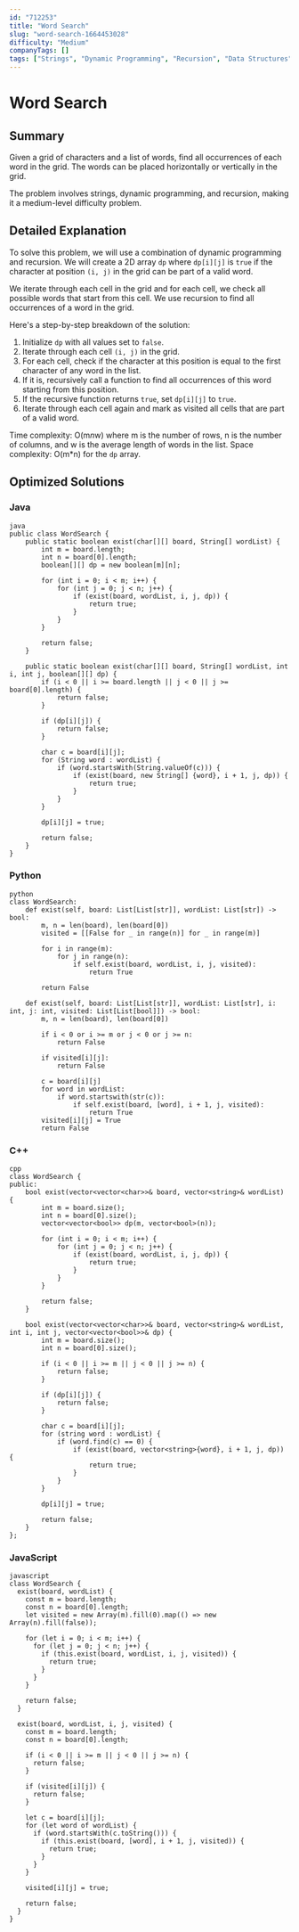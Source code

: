 ```yaml
---
id: "712253"
title: "Word Search"
slug: "word-search-1664453028"
difficulty: "Medium"
companyTags: []
tags: ["Strings", "Dynamic Programming", "Recursion", "Data Structures", "Algorithms"]
---
```


# Word Search

## Summary

Given a grid of characters and a list of words, find all occurrences of each word in the grid. The words can be placed horizontally or vertically in the grid.

The problem involves strings, dynamic programming, and recursion, making it a medium-level difficulty problem.

## Detailed Explanation

To solve this problem, we will use a combination of dynamic programming and recursion. We will create a 2D array `dp` where `dp[i][j]` is `true` if the character at position `(i, j)` in the grid can be part of a valid word.

We iterate through each cell in the grid and for each cell, we check all possible words that start from this cell. We use recursion to find all occurrences of a word in the grid.

Here's a step-by-step breakdown of the solution:

1. Initialize `dp` with all values set to `false`.
2. Iterate through each cell `(i, j)` in the grid.
3. For each cell, check if the character at this position is equal to the first character of any word in the list.
4. If it is, recursively call a function to find all occurrences of this word starting from this position.
5. If the recursive function returns `true`, set `dp[i][j]` to `true`.
6. Iterate through each cell again and mark as visited all cells that are part of a valid word.

Time complexity: O(m*n*w) where m is the number of rows, n is the number of columns, and w is the average length of words in the list.
Space complexity: O(m*n) for the `dp` array.

## Optimized Solutions

### Java
```
java
public class WordSearch {
    public static boolean exist(char[][] board, String[] wordList) {
        int m = board.length;
        int n = board[0].length;
        boolean[][] dp = new boolean[m][n];

        for (int i = 0; i < m; i++) {
            for (int j = 0; j < n; j++) {
                if (exist(board, wordList, i, j, dp)) {
                    return true;
                }
            }
        }

        return false;
    }

    public static boolean exist(char[][] board, String[] wordList, int i, int j, boolean[][] dp) {
        if (i < 0 || i >= board.length || j < 0 || j >= board[0].length) {
            return false;
        }

        if (dp[i][j]) {
            return false;
        }

        char c = board[i][j];
        for (String word : wordList) {
            if (word.startsWith(String.valueOf(c))) {
                if (exist(board, new String[] {word}, i + 1, j, dp)) {
                    return true;
                }
            }
        }

        dp[i][j] = true;

        return false;
    }
}
```

### Python
```
python
class WordSearch:
    def exist(self, board: List[List[str]], wordList: List[str]) -> bool:
        m, n = len(board), len(board[0])
        visited = [[False for _ in range(n)] for _ in range(m)]

        for i in range(m):
            for j in range(n):
                if self.exist(board, wordList, i, j, visited):
                    return True

        return False

    def exist(self, board: List[List[str]], wordList: List[str], i: int, j: int, visited: List[List[bool]]) -> bool:
        m, n = len(board), len(board[0])

        if i < 0 or i >= m or j < 0 or j >= n:
            return False

        if visited[i][j]:
            return False

        c = board[i][j]
        for word in wordList:
            if word.startswith(str(c)):
                if self.exist(board, [word], i + 1, j, visited):
                    return True
        visited[i][j] = True
        return False
```

### C++
```
cpp
class WordSearch {
public:
    bool exist(vector<vector<char>>& board, vector<string>& wordList) {
        int m = board.size();
        int n = board[0].size();
        vector<vector<bool>> dp(m, vector<bool>(n));

        for (int i = 0; i < m; i++) {
            for (int j = 0; j < n; j++) {
                if (exist(board, wordList, i, j, dp)) {
                    return true;
                }
            }
        }

        return false;
    }

    bool exist(vector<vector<char>>& board, vector<string>& wordList, int i, int j, vector<vector<bool>>& dp) {
        int m = board.size();
        int n = board[0].size();

        if (i < 0 || i >= m || j < 0 || j >= n) {
            return false;
        }

        if (dp[i][j]) {
            return false;
        }

        char c = board[i][j];
        for (string word : wordList) {
            if (word.find(c) == 0) {
                if (exist(board, vector<string>{word}, i + 1, j, dp)) {
                    return true;
                }
            }
        }

        dp[i][j] = true;

        return false;
    }
};
```

### JavaScript
```
javascript
class WordSearch {
  exist(board, wordList) {
    const m = board.length;
    const n = board[0].length;
    let visited = new Array(m).fill(0).map(() => new Array(n).fill(false));

    for (let i = 0; i < m; i++) {
      for (let j = 0; j < n; j++) {
        if (this.exist(board, wordList, i, j, visited)) {
          return true;
        }
      }
    }

    return false;
  }

  exist(board, wordList, i, j, visited) {
    const m = board.length;
    const n = board[0].length;

    if (i < 0 || i >= m || j < 0 || j >= n) {
      return false;
    }

    if (visited[i][j]) {
      return false;
    }

    let c = board[i][j];
    for (let word of wordList) {
      if (word.startsWith(c.toString())) {
        if (this.exist(board, [word], i + 1, j, visited)) {
          return true;
        }
      }
    }

    visited[i][j] = true;

    return false;
  }
}
```